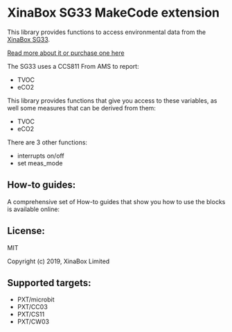# XinaBox SG33 MakeCode extension

This library provides functions to access environmental data from the [XinaBox SG33](https://xinabox.cc/products/sg33).

[Read more about it or purchase one here](https://xinabox.cc/products/sg33)

The SG33 uses a CCS811 From AMS to report:
* TVOC 
* eCO2 

This library provides functions that give you access to these variables, as well some measures that can be derived from them:
* TVOC
* eCO2

There are 3 other functions:
* interrupts on/off
* set meas_mode


## How-to guides:

A comprehensive set of How-to guides that show you how to use the blocks is available online:

## License:

MIT

Copyright (c) 2019, XinaBox Limited

## Supported targets:

* PXT/microbit
* PXT/CC03
* PXT/CS11
* PXT/CW03


